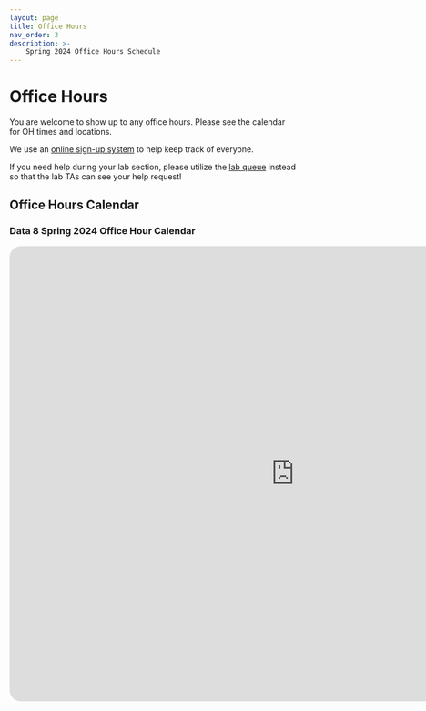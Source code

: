 ```yaml
---
layout: page
title: Office Hours
nav_order: 3
description: >-
    Spring 2024 Office Hours Schedule
---
```


# Office Hours
You are welcome to show up to any office hours. Please see the calendar for OH times and locations.

We use an [online sign-up system](https://oh.data8.org/) to help keep track of everyone.

If you need help during your lab section, please utilize the [lab queue](https://oh.data8.org/) instead so that the lab TAs can see your help request!

## Office Hours Calendar

### Data 8 Spring 2024 Office Hour Calendar

  <style>
    /* Style the container to enable rounded corners and drop shadow */
    .calendar-container {
      width: 1000px;
      height: 800px;
      overflow: hidden;
      border-radius: 20px;
      background-color: #ffffff !important;

    }

    /* Style the iframe */
    .calendar-container iframe {
      width: 100%;
      height: 100%;
      border: none;
    }
  </style>

<div class="calendar-container">
  <iframe src="https://calendar.google.com/calendar/embed?height=800&wkst=2&ctz=America%2FLos_Angeles&title=&nbsp;&showNav=1&showDate=1&mode=WEEK&src=c_4c239a0bf39fb9ef256ac06c4837cd03b1e3a13de8e3a13c2467869cdd0fe3e5%40group.calendar.google.com&ctz=America%2FLos_Angeles&color=%23003262"></iframe>
</div>

<script src="../assets/darkmode.js"></script>
<script>
window.addEventListener("DOMContentLoaded", (event) => {
    onLoad();
});
</script>